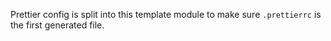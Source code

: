 Prettier config is split into this template module to make sure `.prettierrc` is the first generated file.
